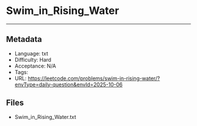 # Swim_in_Rising_Water

---

## Metadata

- Language: txt
- Difficulty: Hard
- Acceptance: N/A
- Tags: 
- URL: https://leetcode.com/problems/swim-in-rising-water/?envType=daily-question&envId=2025-10-06

## Files

- Swim_in_Rising_Water.txt
